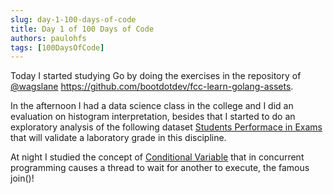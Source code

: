 ```yaml
---
slug: day-1-100-days-of-code
title: Day 1 of 100 Days of Code
authors: paulohfs
tags: [100DaysOfCode]
---
```


Today I started studying Go by doing the exercises in the repository of [@wagslane](https://twitter.com/wagslane) <https://github.com/bootdotdev/fcc-learn-golang-assets>.

In the afternoon I had a data science class in the college and I did an evaluation on histogram interpretation, besides that I started to do an exploratory analysis of the following dataset [Students Performace in Exams](https://kaggle.com/datasets/spscientist/students-performance-in-exams) that will validate a laboratory grade in this discipline.

At night I studied the concept of [Conditional Variable](https://pages.cs.wisc.edu/~remzi/OSTEP/threads-cv.pdf) that in concurrent programming causes a thread to wait for another to execute, the famous join()!

